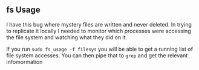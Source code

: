 ## fs Usage

I have this bug where mystery files are written and never deleted. In
trying to replicate it locally I needed to monitor which processes were
accessing the file system and watching what they did on it.

If you run `sudo fs_usage -f filesys` you will be able to get a running
list of file system accesses. You can then pipe that to `grep` and get
the relevant infomormation
